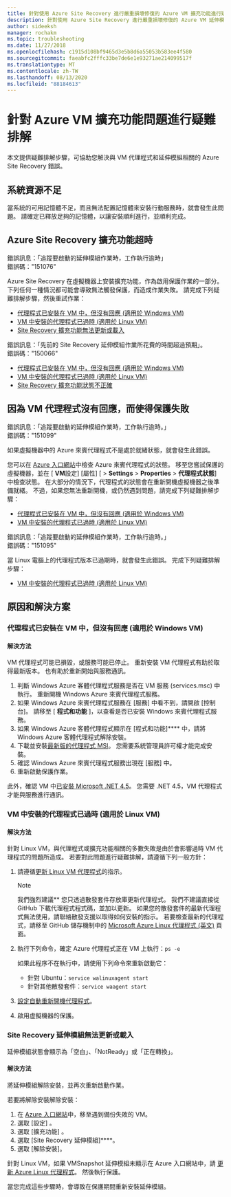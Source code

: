 ```yaml
---
title: 針對使用 Azure Site Recovery 進行嚴重損壞修復的 Azure VM 擴充功能進行疑難排解
description: 針對使用 Azure Site Recovery 進行嚴重損壞修復的 Azure VM 延伸模組問題進行疑難排解。
author: sideeksh
manager: rochakm
ms.topic: troubleshooting
ms.date: 11/27/2018
ms.openlocfilehash: c1915d108bf9465d3e5b8d6a55053b583ee4f580
ms.sourcegitcommit: faeabfc2fffc33be7de6e1e93271ae214099517f
ms.translationtype: MT
ms.contentlocale: zh-TW
ms.lasthandoff: 08/13/2020
ms.locfileid: "88184613"
---
```

# <a name="troubleshoot-azure-vm-extension-issues"></a>針對 Azure VM 擴充功能問題進行疑難排解

本文提供疑難排解步驟，可協助您解決與 VM 代理程式和延伸模組相關的 Azure Site Recovery 錯誤。

## <a name="low-system-resources"></a>系統資源不足

當系統的可用記憶體不足，而且無法配置記憶體來安裝行動服務時，就會發生此問題。 請確定已釋放足夠的記憶體，以讓安裝順利進行，並順利完成。

## <a name="azure-site-recovery-extension-time-out"></a>Azure Site Recovery 擴充功能超時  

錯誤訊息：「追蹤要啟動的延伸模組作業時，工作執行逾時」<br>
錯誤碼："151076"

 Azure Site Recovery 在虛擬機器上安裝擴充功能，作為啟用保護作業的一部分。 下列任何一種情況都可能會導致無法觸發保護，而造成作業失敗。 請完成下列疑難排解步驟，然後重試作業：

- [代理程式已安裝在 VM 中，但沒有回應 (適用於 Windows VM)](#the-agent-installed-in-the-vm-but-unresponsive-for-windows-vms)
- [VM 中安裝的代理程式已過時 (適用於 Linux VM)](#the-agent-installed-in-the-vm-is-out-of-date-for-linux-vms)
- [Site Recovery 擴充功能無法更新或載入](#the-site-recovery-extension-fails-to-update-or-load)

錯誤訊息：「先前的 Site Recovery 延伸模組作業所花費的時間超過預期」。<br>
錯誤碼："150066"

- [代理程式已安裝在 VM 中，但沒有回應 (適用於 Windows VM)](#the-agent-installed-in-the-vm-but-unresponsive-for-windows-vms)
- [VM 中安裝的代理程式已過時 (適用於 Linux VM)](#the-agent-installed-in-the-vm-is-out-of-date-for-linux-vms)
- [Site Recovery 擴充功能狀態不正確](#the-site-recovery-extension-fails-to-update-or-load)

## <a name="protection-fails-because-the-vm-agent-is-unresponsive"></a>因為 VM 代理程式沒有回應，而使得保護失敗

錯誤訊息：「追蹤要啟動的延伸模組作業時，工作執行逾時。」<br>
錯誤碼："151099"

如果虛擬機器中的 Azure 來賓代理程式不是處於就緒狀態，就會發生此錯誤。

您可以在 [Azure 入口網站](https://portal.azure.com/)中檢查 Azure 來賓代理程式的狀態。 移至您嘗試保護的虛擬機器，並在 [ **VM**設定] [屬性] [  >  **Settings**  >  **Properties**  >  **代理程式狀態**] 中檢查狀態。 在大部分的情況下，代理程式的狀態會在重新開機虛擬機器之後準備就緒。 不過，如果您無法重新開機，或仍然遇到問題，請完成下列疑難排解步驟：

- [代理程式已安裝在 VM 中，但沒有回應 (適用於 Windows VM)](#the-agent-installed-in-the-vm-but-unresponsive-for-windows-vms)
- [VM 中安裝的代理程式已過時 (適用於 Linux VM)](#the-agent-installed-in-the-vm-is-out-of-date-for-linux-vms)


錯誤訊息：「追蹤要啟動的延伸模組作業時，工作執行逾時。」<br>
錯誤碼："151095"

當 Linux 電腦上的代理程式版本已過期時，就會發生此錯誤。 完成下列疑難排解步驟：

- [VM 中安裝的代理程式已過時 (適用於 Linux VM)](#the-agent-installed-in-the-vm-is-out-of-date-for-linux-vms)  

## <a name="causes-and-solutions"></a>原因和解決方案

### <a name="the-agent-is-installed-in-the-vm-but-its-unresponsive-for-windows-vms"></a><a name="the-agent-installed-in-the-vm-but-unresponsive-for-windows-vms"></a>代理程式已安裝在 VM 中，但沒有回應 (適用於 Windows VM)

#### <a name="solution"></a>解決方法
VM 代理程式可能已損毀，或服務可能已停止。 重新安裝 VM 代理程式有助於取得最新版本。 也有助於重新開始與服務通訊。

1. 判斷 Windows Azure 客體代理程式服務是否在 VM 服務 (services.msc) 中執行。 重新開機 Windows Azure 來賓代理程式服務。    
1. 如果 Windows Azure 來賓代理程式服務在 [服務] 中看不到，請開啟 [控制台]。 請移至 [ **程式和功能** ]，以查看是否已安裝 Windows 來賓代理程式服務。
1. 如果 Windows Azure 客體代理程式顯示在 [程式和功能]**** 中，請將 Windows Azure 客體代理程式解除安裝。
1. 下載並安裝[最新版的代理程式 MSI](https://go.microsoft.com/fwlink/?LinkID=394789&clcid=0x409)。 您需要系統管理員許可權才能完成安裝。
1. 確認 Windows Azure 來賓代理程式服務出現在 [服務] 中。
1. 重新啟動保護作業。

此外，確認 VM 中[已安裝 Microsoft .NET 4.5](/dotnet/framework/migration-guide/how-to-determine-which-versions-are-installed)。 您需要 .NET 4.5，VM 代理程式才能與服務進行通訊。

### <a name="the-agent-installed-in-the-vm-is-out-of-date-for-linux-vms"></a>VM 中安裝的代理程式已過時 (適用於 Linux VM)

#### <a name="solution"></a>解決方法
針對 Linux VM，與代理程式或擴充功能相關的多數失敗是由於會影響過時 VM 代理程式的問題所造成。 若要對此問題進行疑難排解，請遵循下列一般方針：

1. 請遵循[更新 Linux VM 代理程式](../virtual-machines/extensions/update-linux-agent.md)的指示。

   > [!NOTE]
   > 我們強烈建議** 您只透過散發套件存放庫更新代理程式。 我們不建議直接從 GitHub 下載代理程式程式碼，並加以更新。 如果您的散發套件的最新代理程式無法使用，請聯絡散發支援以取得如何安裝的指示。 若要檢查最新的代理程式，請移至 GitHub 儲存機制中的 [Microsoft Azure Linux 代理程式 (英文)](https://github.com/Azure/WALinuxAgent/releases) 頁面。

1. 執行下列命令，確定 Azure 代理程式正在 VM 上執行：`ps -e`

   如果此程序不在執行中，請使用下列命令來重新啟動它：

   - 針對 Ubuntu：`service walinuxagent start`
   - 針對其他散發套件︰`service waagent start`

1. [設定自動重新開機代理程式](https://github.com/Azure/WALinuxAgent/wiki/Known-Issues#mitigate_agent_crash)。
1. 啟用虛擬機器的保護。

### <a name="the-site-recovery-extension-fails-to-update-or-load"></a>Site Recovery 延伸模組無法更新或載入

延伸模組狀態會顯示為「空白」、「NotReady」或「正在轉換」。

#### <a name="solution"></a>解決方法

將延伸模組解除安裝，並再次重新啟動作業。

若要將解除安裝解除安裝：

1. 在 [Azure 入口網站](https://portal.azure.com/)中，移至遇到備份失敗的 VM。
1. 選取 [設定]  。
1. 選取 [擴充功能]  。
1. 選取 [Site Recovery 延伸模組]****。
1. 選取 [解除安裝]。

針對 Linux VM，如果 VMSnapshot 延伸模組未顯示在 Azure 入口網站中，請 [更新 Azure Linux 代理程式](../virtual-machines/extensions/update-linux-agent.md)。 然後執行保護。

當您完成這些步驟時，會導致在保護期間重新安裝延伸模組。
